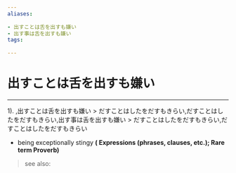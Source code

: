 ```yaml
---
aliases:
    
- 出すことは舌を出すも嫌い
- 出す事は舌を出すも嫌い
tags:
    
---
```


# 出すことは舌を出すも嫌い
---
1).
,出すことは舌を出すも嫌い > だすことはしたをだすもきらい,だすことはしたをだすもきらい,出す事は舌を出すも嫌い > だすことはしたをだすもきらい,だすことはしたをだすもきらい

- being exceptionally stingy
**( Expressions (phrases, clauses, etc.); Rare term Proverb)**
> see also: 
            